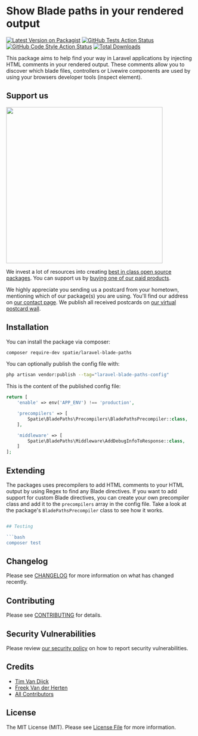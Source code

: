 #  Show Blade paths in your rendered output 

[![Latest Version on Packagist](https://img.shields.io/packagist/v/spatie/laravel-blade-paths.svg?style=flat-square)](https://packagist.org/packages/spatie/laravel-blade-paths)
[![GitHub Tests Action Status](https://img.shields.io/github/actions/workflow/status/spatie/laravel-blade-paths/run-tests.yml?branch=main&label=tests&style=flat-square)](https://github.com/spatie/laravel-blade-paths/actions?query=workflow%3Arun-tests+branch%3Amain)
[![GitHub Code Style Action Status](https://img.shields.io/github/actions/workflow/status/spatie/laravel-blade-paths/fix-php-code-style-issues.yml?branch=main&label=code%20style&style=flat-square)](https://github.com/spatie/laravel-blade-paths/actions?query=workflow%3A"Fix+PHP+code+style+issues"+branch%3Amain)
[![Total Downloads](https://img.shields.io/packagist/dt/spatie/laravel-blade-paths.svg?style=flat-square)](https://packagist.org/packages/spatie/laravel-blade-paths)

This package aims to help find your way in Laravel applications by injecting HTML comments in your rendered output. These comments allow you to discover which blade files, controllers or Livewire components are used by using your browsers developer tools (inspect element).

## Support us

[<img src="https://github-ads.s3.eu-central-1.amazonaws.com/laravel-blade-paths.jpg?t=1" width="419px" />](https://spatie.be/github-ad-click/laravel-blade-paths)

We invest a lot of resources into creating [best in class open source packages](https://spatie.be/open-source). You can support us by [buying one of our paid products](https://spatie.be/open-source/support-us).

We highly appreciate you sending us a postcard from your hometown, mentioning which of our package(s) you are using. You'll find our address on [our contact page](https://spatie.be/about-us). We publish all received postcards on [our virtual postcard wall](https://spatie.be/open-source/postcards).

## Installation

You can install the package via composer:

```bash
composer require-dev spatie/laravel-blade-paths
```

You can optionally publish the config file with:

```bash
php artisan vendor:publish --tag="laravel-blade-paths-config"
```

This is the content of the published config file:

```php
return [
    'enable' => env('APP_ENV') !== 'production',

    'precompilers' => [
        Spatie\BladePaths\Precompilers\BladePathsPrecompiler::class,
    ],

    'middleware' => [
        Spatie\BladePaths\Middleware\AddDebugInfoToResponse::class,
    ]
];
```

## Extending
The packages uses precompilers to add HTML comments to your HTML output by using Regex to find any Blade directives.
If you want to add support for custom Blade directives, you can create your own precompiler class and add it to the `precompilers` array in the config file. Take a look at the package's `BladePathsPrecompiler` class to see how it works.

```php

## Testing

```bash
composer test
```

## Changelog

Please see [CHANGELOG](CHANGELOG.md) for more information on what has changed recently.

## Contributing

Please see [CONTRIBUTING](CONTRIBUTING.md) for details.

## Security Vulnerabilities

Please review [our security policy](../../security/policy) on how to report security vulnerabilities.

## Credits

- [Tim Van Dijck](https://github.com/spatie)
- [Freek Van der Herten](https://github.com/freekmurze)
- [All Contributors](../../contributors)

## License

The MIT License (MIT). Please see [License File](LICENSE.md) for more information.
